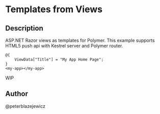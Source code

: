 # Templates from Views

## Description

ASP.NET Razor views as templates for Polymer.
This example supports HTML5 push api with Kestrel server and Polymer router.

```cshtml
@{
    ViewData["Title"] = "My App Home Page";
}
<my-app></my-app>
```

WIP

## Author
@peterblazejewicz